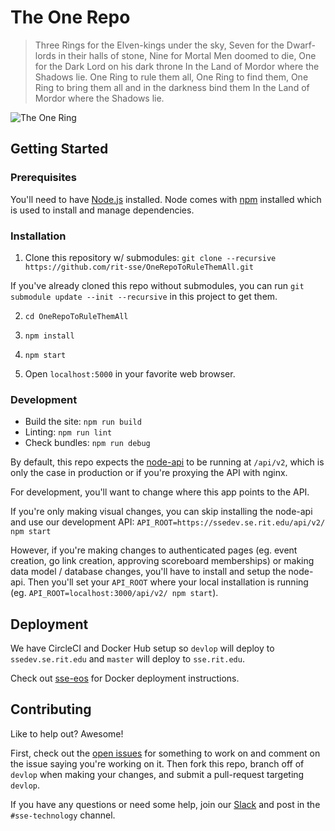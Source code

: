 # The One Repo

> Three Rings for the Elven-kings under the sky,
> Seven for the Dwarf-lords in their halls of stone,
> Nine for Mortal Men doomed to die,
> One for the Dark Lord on his dark throne
> In the Land of Mordor where the Shadows lie.
> One Ring to rule them all, One Ring to find them,
> One Ring to bring them all and in the darkness bind them
> In the Land of Mordor where the Shadows lie.

![The One Ring](https://user-images.githubusercontent.com/13719429/32019514-7b35a020-b99b-11e7-95a2-99e880c80b8b.gif)

## Getting Started

### Prerequisites

You'll need to have [Node.js](https://nodejs.org/en/download/) installed. Node comes with [npm](https://docs.npmjs.com/cli/npm) installed which is used to install and manage dependencies.

### Installation

1. Clone this repository w/ submodules:
`git clone --recursive https://github.com/rit-sse/OneRepoToRuleThemAll.git`

If you've already cloned this repo without submodules, you can run `git submodule update --init --recursive` in this project to get them.

2. `cd OneRepoToRuleThemAll`

3. `npm install`

4. `npm start`

5. Open `localhost:5000` in your favorite web browser.

### Development

* Build the site: `npm run build`
* Linting: `npm run lint`
* Check bundles: `npm run debug`

By default, this repo expects the [node-api](https://github.com/rit-sse/node-api) to be running at `/api/v2`, which is only the case in production or if you're proxying the API with nginx.

For development, you'll want to change where this app points to the API.

If you're only making visual changes, you can skip installing the node-api and use our development API: `API_ROOT=https://ssedev.se.rit.edu/api/v2/ npm start`

However, if you're making changes to authenticated pages (eg. event creation, go link creation, approving scoreboard memberships) or making data model / database changes, you'll have to install and setup the node-api. Then you'll set your `API_ROOT` where your local installation is running (eg. `API_ROOT=localhost:3000/api/v2/ npm start`).

## Deployment

We have CircleCI and Docker Hub setup so `devlop` will deploy to `ssedev.se.rit.edu` and `master` will deploy to `sse.rit.edu`.

Check out [sse-eos](https://github.com/rit-sse/sse-eos) for Docker deployment instructions.

## Contributing

Like to help out? Awesome!

First, check out the [open issues](https://github.com/rit-sse/OneRepoToRuleThemAll/issues) for something to work on and comment on the issue saying you're working on it. Then fork this repo, branch off of `devlop` when making your changes, and submit a pull-request targeting `devlop`.

If you have any questions or need some help, join our [Slack](https://rit-sse.slack.com) and post in the `#sse-technology` channel.
